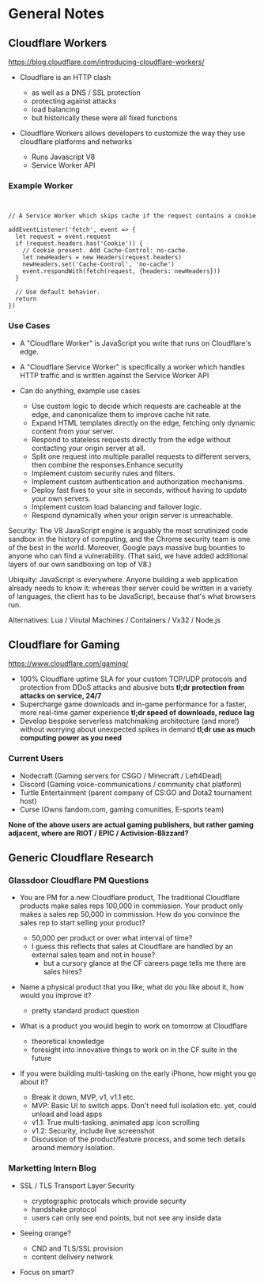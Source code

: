 # General Notes 

## Cloudflare Workers

https://blog.cloudflare.com/introducing-cloudflare-workers/

- Cloudflare is an HTTP clash
  - as well as a DNS / SSL protection
  - protecting against attacks
  - load balancing
  - but historically these were all fixed functions

- Cloudflare Workers allows developers to customize the way they use cloudflare platforms and networks
  - Runs Javascript V8 
  - Service Worker API

### Example Worker 

<pre><code>

// A Service Worker which skips cache if the request contains a cookie

addEventListener('fetch', event => {
  let request = event.request
  if (request.headers.has('Cookie')) {
    // Cookie present. Add Cache-Control: no-cache.
    let newHeaders = new Headers(request.headers)
    newHeaders.set('Cache-Control', 'no-cache')
    event.respondWith(fetch(request, {headers: newHeaders}))
  }

  // Use default behavior.
  return
}) </code></pre>

### Use Cases

- A "Cloudflare Worker" is JavaScript you write that runs on Cloudflare's edge.
- A "Cloudflare Service Worker" is specifically a worker which handles HTTP traffic and is written against the Service Worker API

- Can do anything, example use cases
  - Use custom logic to decide which requests are cacheable at the edge, and canonicalize them to improve cache hit rate.
  - Expand HTML templates directly on the edge, fetching only dynamic content from your server.
  - Respond to stateless requests directly from the edge without contacting your origin server at all.
  - Split one request into multiple parallel requests to different servers, then combine the responses.Enhance security
  - Implement custom security rules and filters.
  - Implement custom authentication and authorization mechanisms.
  - Deploy fast fixes to your site in seconds, without having to update your own servers.
  - Implement custom load balancing and failover logic.
  - Respond dynamically when your origin server is unreachable.

Security: The V8 JavaScript engine is arguably the most scrutinized code sandbox in the history of computing, and the Chrome security team is one of the best in the world. Moreover, Google pays massive bug bounties to anyone who can find a vulnerability. (That said, we have added additional layers of our own sandboxing on top of V8.)

Ubiquity: JavaScript is everywhere. Anyone building a web application already needs to know it: whereas their server could be written in a variety of languages, the client has to be JavaScript, because that's what browsers run.

Alternatives: Lua / Virutal Machines / Containers / Vx32 / Node.js 

## Cloudflare for Gaming

https://www.cloudflare.com/gaming/

- 100% Cloudflare uptime SLA for your custom TCP/UDP protocols and protection from DDoS attacks and abusive bots **tl;dr protection from attacks on service, 24/7**
- Supercharge game downloads and in-game performance for a faster, more real-time gamer experience **tl;dr speed of downloads, reduce lag**
- Develop bespoke serverless matchmaking architecture (and more!) without worrying about unexpected spikes in demand **tl;dr use as much computing power as you need**

### Current Users

- Nodecraft (Gaming servers for CSGO / Minecraft / Left4Dead)
- Discord (Gaming voice-communications / community chat platform)
- Turtle Entertainment (parent company of CS:GO and Dota2 tournament host)
- Curse (Owns fandom.com, gaming comunities, E-sports team)

**None of the above users are actual gaming publishers, but rather gaming adjacent, where are RIOT / EPIC / Activision-Blizzard?**

## Generic Cloudflare Research

### Glassdoor Cloudflare PM Questions 

- You are PM for a new Cloudflare product, The traditional Cloudflare products make sales reps 100,000 in commission. Your product only makes a sales rep 50,000 in commission. How do you convince the sales rep to start selling your product?  
  - 50,000 per product or over what interval of time?
  - I guess this reflects that sales at Cloudflare are handled by an external sales team and not in house?
    - but a cursory glance at the CF careers page tells me there are sales hires? 

- Name a physical product that you like, what do you like about it, how would you improve it?
  - pretty standard product question

- What is a product you would begin to work on tomorrow at Cloudflare  
  - theoretical knowledge
  - foresight into innovative things to work on in the CF suite in the future

- If you were building multi-tasking on the early iPhone, how might you go about it?  
  - Break it down, MVP, v1, v1.1 etc.
  - MVP: Basic UI to switch apps. Don't need full isolation etc. yet, could unload and load apps
  - v1.1: True multi-tasking, animated app icon scrolling
  - v1.2: Security, include live screenshot
  - Discussion of the product/feature process, and some tech details around memory isolation.

### Marketting Intern Blog

- SSL / TLS Transport Layer Security
  - cryptographic protocals which provide security 
  - handshake protocol
  - users can only see end points, but not see any inside data

- Seeing orange?
  - CND and TLS/SSL provision
  - content delivery network

- Focus on smart?